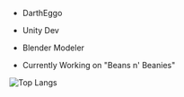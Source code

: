 - DarthEggo

- Unity Dev

- Blender Modeler

- Currently Working on "Beans n' Beanies"

![Top Langs](https://github-readme-stats.vercel.app/api/top-langs/?username=DarthEggo&theme=tokyonight)

